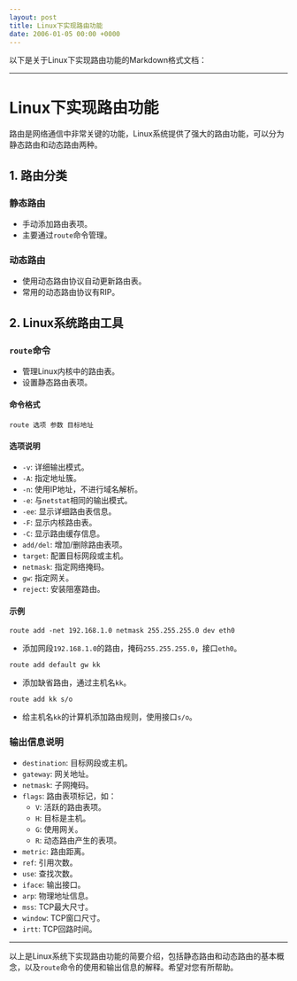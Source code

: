 ```yaml
---
layout: post
title: Linux下实现路由功能
date: 2006-01-05 00:00 +0000
---
```

以下是关于Linux下实现路由功能的Markdown格式文档：

---

# Linux下实现路由功能

路由是网络通信中非常关键的功能，Linux系统提供了强大的路由功能，可以分为静态路由和动态路由两种。

## 1. 路由分类

### 静态路由
- 手动添加路由表项。
- 主要通过`route`命令管理。

### 动态路由
- 使用动态路由协议自动更新路由表。
- 常用的动态路由协议有RIP。

## 2. Linux系统路由工具

### `route`命令
- 管理Linux内核中的路由表。
- 设置静态路由表项。

#### 命令格式
```
route 选项 参数 目标地址
```

#### 选项说明
- `-v`: 详细输出模式。
- `-A`: 指定地址簇。
- `-n`: 使用IP地址，不进行域名解析。
- `-e`: 与`netstat`相同的输出模式。
- `-ee`: 显示详细路由表信息。
- `-F`: 显示内核路由表。
- `-C`: 显示路由缓存信息。
- `add/del`: 增加/删除路由表项。
- `target`: 配置目标网段或主机。
- `netmask`: 指定网络掩码。
- `gw`: 指定网关。
- `reject`: 安装阻塞路由。

#### 示例
```shell
route add -net 192.168.1.0 netmask 255.255.255.0 dev eth0
```
- 添加网段`192.168.1.0`的路由，掩码`255.255.255.0`，接口`eth0`。

```shell
route add default gw kk
```
- 添加缺省路由，通过主机名`kk`。

```shell
route add kk s/o
```
- 给主机名`kk`的计算机添加路由规则，使用接口`s/o`。

### 输出信息说明

- `destination`: 目标网段或主机。
- `gateway`: 网关地址。
- `netmask`: 子网掩码。
- `flags`: 路由表项标记，如：
  - `V`: 活跃的路由表项。
  - `H`: 目标是主机。
  - `G`: 使用网关。
  - `R`: 动态路由产生的表项。
- `metric`: 路由距离。
- `ref`: 引用次数。
- `use`: 查找次数。
- `iface`: 输出接口。
- `arp`: 物理地址信息。
- `mss`: TCP最大尺寸。
- `window`: TCP窗口尺寸。
- `irtt`: TCP回路时间。

---

以上是Linux系统下实现路由功能的简要介绍，包括静态路由和动态路由的基本概念，以及`route`命令的使用和输出信息的解释。希望对您有所帮助。

